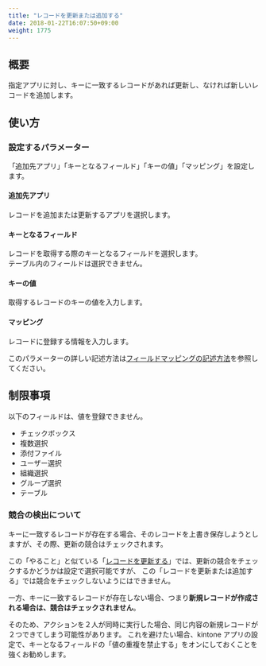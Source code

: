 ```yaml
---
title: "レコードを更新または追加する"
date: 2018-01-22T16:07:50+09:00
weight: 1775
---
```


## 概要

指定アプリに対し、キーに一致するレコードがあれば更新し、なければ新しいレコードを追加します。

## 使い方

### 設定するパラメーター

「追加先アプリ」「キーとなるフィールド」「キーの値」「マッピング」を設定します。

#### 追加先アプリ

レコードを追加または更新するアプリを選択します。

#### キーとなるフィールド

レコードを取得する際のキーとなるフィールドを選択します。  
テーブル内のフィールドは選択できません。

#### キーの値

取得するレコードのキーの値を入力します。

#### マッピング

レコードに登録する情報を入力します。

このパラメーターの詳しい記述方法は[フィールドマッピングの記述方法](../../field_mapping/)を参照してください。

## 制限事項

以下のフィールドは、値を登録できません。

- チェックボックス
- 複数選択
- 添付ファイル
- ユーザー選択
- 組織選択
- グループ選択
- テーブル

### 競合の検出について

キーに一致するレコードが存在する場合、そのレコードを上書き保存しようとしますが、その際、更新の競合はチェックされます。

この「やること」と似ている「[レコードを更新する](../update_record/)」では、更新の競合をチェックするかどうかは設定で選択可能ですが、
この「レコードを更新または追加する」では競合をチェックしないようにはできません。

一方、キーに一致するレコードが存在しない場合、つまり**新規レコードが作成される場合は、競合はチェックされません**。

そのため、アクションを２人が同時に実行した場合、同じ内容の新規レコードが２つできてしまう可能性があります。
これを避けたい場合、kintone アプリの設定で、キーとなるフィールドの「値の重複を禁止する」をオンにしておくことを強くお勧めします。


